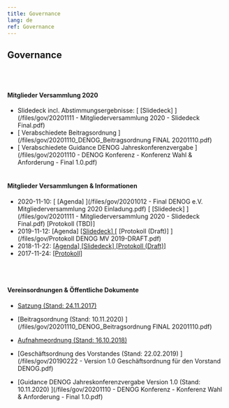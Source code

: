 ```yaml
---
title: Governance
lang: de
ref: Governance
---
```


## Governance
<br>
<br>

#### Mitglieder Versammlung 2020
- Slidedeck incl. Abstimmungsergebnisse: [ [Slidedeck] ](/files/gov/20201111 - Mitgliederversammlung 2020 - Slidedeck Final.pdf)
- [ Verabschiedete Beitragsordnung ](/files/gov/20201110_DENOG_Beitragsordnung FINAL 20201110.pdf)
- [ Verabschiedete Guidance DENOG Jahreskonferenzvergabe ](/files/gov/20201110 - DENOG Konferenz - Konferenz Wahl & Anforderung - Final 1.0.pdf) 
<br><br>

#### Mitglieder Versammlungen & Informationen
- 2020-11-10:  [ [Agenda] ](/files/gov/20201012 - Final DENOG e.V. Mitgliederversammlung 2020 Einladung.pdf) [ [Slidedeck] ](/files/gov/20201111 - Mitgliederversammlung 2020 - Slidedeck Final.pdf) [Protokoll (TBD)] 
- 2019-11-12:   [Agenda]  [ [Slidedeck] ](/files/gov/20191112_Slidedeck_Mitgliederversammlung2019_Final.pdf) [ [Protokoll (Draft)] ](/files/gov/Protokoll DENOG MV 2019-DRAFT.pdf)
- 2018-11-22:  [ [Agenda] ](/files/gov/20181122_Agenda_Mitgliederversammlung2018_Final.pdf) [ [Slidedeck] ](/files/gov/20181122_Slidedeck_Mitgliederversammlung2018_Final.pdf) [ [Protokoll (Draft)] ](/files/gov/20190512_Protokoll_DENOG_MV_2018_Final.pdf)
- 2017-11-24:  [ [Protokoll] ](/files/gov/20171124_Gruendungsprotokoll.pdf)

<br><br>
#### Vereinsordnungen & Öffentliche Dokumente
- [Satzung (Stand: 24.11.2017) ](/files/verein/20171124-DENOG_Satzung.pdf)
- [Beitragsordnung (Stand: 10.11.2020) ](/files/gov/20201110_DENOG_Beitragsordnung FINAL 20201110.pdf)
- [Aufnahmeordnung (Stand: 16.10.2018) ](/files/gov/20181015_Version1-0-Aufnahmeordnung-DENOG-e-V.pdf)<br>

- [Geschäftsordnung des Vorstandes (Stand: 22.02.2019) ](/files/gov/20190222 - Version 1.0 Geschäftsordnung für den Vorstand DENOG.pdf)
- [Guidance DENOG Jahreskonferenzvergabe Version 1.0 (Stand: 10.11.2020) ](/files/gov/20201110 - DENOG Konferenz - Konferenz Wahl & Anforderung - Final 1.0.pdf) 


<br><br>
<br><br>
